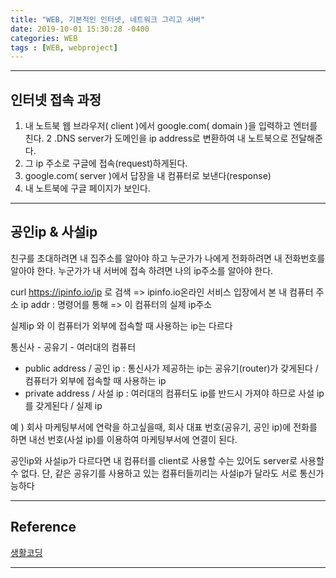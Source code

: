 ```yaml
---
title: "WEB, 기본적인 인터넷, 네트워크 그리고 서버"
date: 2019-10-01 15:30:28 -0400
categories: WEB
tags : [WEB, webproject]
---
```

---
## 인터넷 접속 과정
1. 내 노트북 웹 브라우저( client )에서 google.com( domain )을 입력하고 엔터를 친다.
2 .DNS server가 도메인을 ip address로 변환하여 내 노트북으로 전달해준다.
3. 그 ip 주소로  구글에 접속(request)하게된다.
4. google.com( server )에서 답장을 내 컴퓨터로 보낸다(response)
5. 내 노트북에 구글 페이지가 보인다.

---
## 공인ip & 사설ip

친구를 초대하려면 내 집주소를 알아야 하고
누군가가 나에게 전화하려면 내 전화번호를 알아야 한다.
누군가가 내 서버에 접속 하려면 나의 ip주소를 알아야 한다.

curl https://ipinfo.io/ip 로 검색 => ipinfo.io온라인 서비스 입장에서 본 내 컴퓨터 주소
ip addr : 명령어를 통해 => 이 컴퓨터의 실제 ip주소

실제ip 와 이 컴퓨터가 외부에 접속할 때 사용하는 ip는 다르다

통신사 - 공유기 - 여러대의 컴퓨터
- public address / 공인 ip : 
  통신사가 제공하는 ip는 공유기(router)가 갖게된다 / 컴퓨터가 외부에 접속할 때 사용하는 ip
- private address / 사설 ip :
  여러대의 컴퓨터도 ip를 반드시 가져야 하므로 사설 ip를 갖게된다 / 실제 ip

예 ) 
회사 마케팅부서에 연락을 하고싶을때, 
회사 대표 번호(공유기, 공인 ip)에 전화를 하면
내선 번호(사설 ip)를 이용하여 마케팅부서에 연결이 된다.

공인ip와 사설ip가 다르다면 내 컴퓨터를 client로 사용할 수는 있어도 server로 사용할 수 없다.
단, 같은 공유기를 사용하고 있는 컴퓨터들끼리는 사설ip가 달라도 서로 통신가능하다

---
## Reference 
[생활코딩](https://opentutorials.org/course/2598/14427)


---
